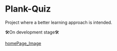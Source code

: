 # Plank-Quiz
Project where a better learning approach is intended.

🛠On development stage🛠


[homePage_Image](https://imgur.com/MoweEri)
